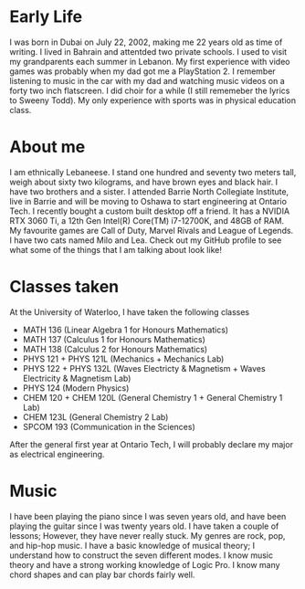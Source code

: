 # Early Life

I was born in Dubai on July 22, 2002, making me 22 years old as time of writing. I lived in Bahrain and attentded two private schools. I used to visit my grandparents each summer in Lebanon. My first experience with video games was probably when my dad got me a PlayStation 2. I remember listening to music in the car with my dad and watching music videos on a forty two inch flatscreen. I did choir for a while (I still rememeber the lyrics to Sweeny Todd). My only experience with sports was in physical education class. 

# About me

I am ethnically Lebaneese. I stand one hundred and seventy two meters tall, weigh about sixty two kilograms, and have brown eyes and black hair. I have two brothers and a sister. I attended Barrie North Collegiate Institute, live in Barrie and will be moving to Oshawa to start engineering at Ontario Tech. I recently bought a custom built desktop off a friend. It has a NVIDIA RTX 3060 Ti, a 12th Gen Intel(R) Core(TM) i7-12700K, and 48GB of RAM. My favourite games are Call of Duty, Marvel Rivals and League of Legends. I have two cats named Milo and Lea. Check out my GitHub profile to see what some of the things that I am talking about look like!

# Classes taken

At the University of Waterloo, I have taken the following classes

- MATH 136 (Linear Algebra 1 for Honours Mathematics)
- MATH 137 (Calculus 1 for Honours Mathematics)
- MATH 138 (Calculus 2 for Honours Mathematics)
- PHYS 121 + PHYS 121L (Mechanics + Mechanics Lab)
- PHYS 122 + PHYS 132L (Waves Electricty & Magnetism + Waves Electricity & Magnetism Lab)
- PHYS 124 (Modern Physics)
- CHEM 120 + CHEM 120L (General Chemistry 1 + General Chemistry 1 Lab)
- CHEM 123L (General Chemistry 2 Lab)
- SPCOM 193 (Communication in the Sciences)

 After the general first year at Ontario Tech, I will probably declare my major as electrical engineering.


# Music

I have been playing the piano since I was seven years old, and have been playing the guitar since I was twenty years old. I have taken a couple of lessons; However, they have never really stuck. My genres are rock, pop, and hip-hop music. I have a basic knowledge of musical theory; I understand how to construct the seven different modes. I know music theory and have a strong working knowledge of Logic Pro. I know many chord shapes and can play bar chords fairly well.
